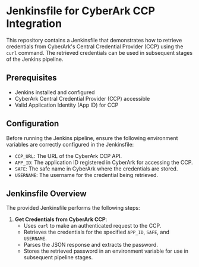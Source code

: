 # Jenkinsfile for CyberArk CCP Integration

This repository contains a Jenkinsfile that demonstrates how to retrieve credentials from CyberArk's Central Credential Provider (CCP) using the `curl` command. The retrieved credentials can be used in subsequent stages of the Jenkins pipeline.

## Prerequisites

- Jenkins installed and configured
- CyberArk Central Credential Provider (CCP) accessible
- Valid Application Identity (App ID) for CCP

## Configuration

Before running the Jenkins pipeline, ensure the following environment variables are correctly configured in the Jenkinsfile:

- `CCP_URL`: The URL of the CyberArk CCP API.
- `APP_ID`: The application ID registered in CyberArk for accessing the CCP.
- `SAFE`: The safe name in CyberArk where the credentials are stored.
- `USERNAME`: The username for the credential being retrieved.

## Jenkinsfile Overview

The provided Jenkinsfile performs the following steps:

1. **Get Credentials from CyberArk CCP**:
   - Uses `curl` to make an authenticated request to the CCP.
   - Retrieves the credentials for the specified `APP_ID`, `SAFE`, and `USERNAME`.
   - Parses the JSON response and extracts the password.
   - Stores the retrieved password in an environment variable for use in subsequent pipeline stages.
